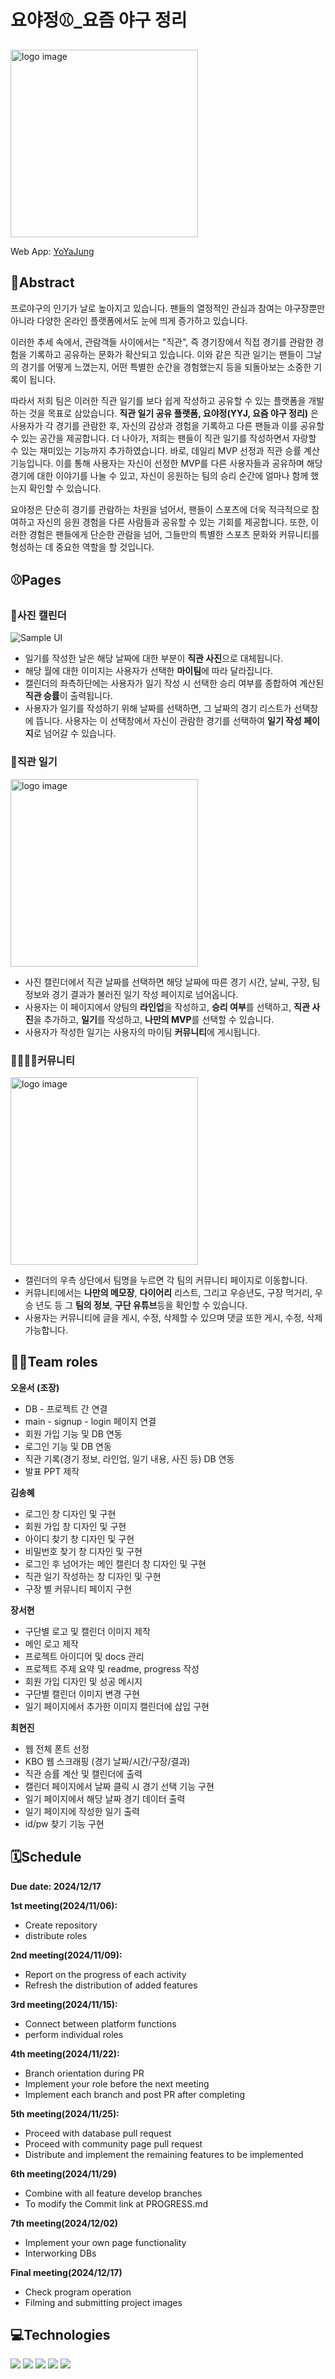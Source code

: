 # 요야정⚾_요즘 야구 정리
<img src="public/example_images/YOYAJUNG.png" alt="logo image" width="300px">

Web App: [YoYaJung](https://yyjdb-1e121.web.app/)


## 📍Abstract
프로야구의 인기가 날로 높아지고 있습니다. 팬들의 열정적인 관심과 참여는 야구장뿐만 아니라 다양한 온라인 플랫폼에서도 눈에 띄게 증가하고 있습니다.

이러한 추세 속에서, 관람객들 사이에서는 "직관", 즉 경기장에서 직접 경기를 관람한 경험을 기록하고 공유하는 문화가 확산되고 있습니다. 이와 같은 직관 일기는 팬들이 그날의 경기를 어떻게 느꼈는지, 어떤 특별한 순간을 경험했는지 등을 되돌아보는 소중한 기록이 됩니다.

따라서 저희 팀은 이러한 직관 일기를 보다 쉽게 작성하고 공유할 수 있는 플랫폼을 개발하는 것을 목표로 삼았습니다. **직관 일기 공유 플랫폼, 요야정(YYJ, 요즘 야구 정리)** 은 사용자가 각 경기를 관람한 후, 자신의 감상과 경험을 기록하고 다른 팬들과 이를 공유할 수 있는 공간을 제공합니다. 더 나아가, 저희는 팬들이 직관 일기를 작성하면서 자랑할 수 있는 재미있는 기능까지 추가하였습니다. 바로, 데일리 MVP 선정과 직관 승률 계산 기능입니다. 이를 통해 사용자는 자신이 선정한 MVP를 다른 사용자들과 공유하며 해당 경기에 대한 이야기를 나눌 수 있고, 자신이 응원하는 팀의 승리 순간에 얼마나 함께 했는지 확인할 수 있습니다.

요야정은 단순히 경기를 관람하는 차원을 넘어서, 팬들이 스포츠에 더욱 적극적으로 참여하고 자신의 응원 경험을 다른 사람들과 공유할 수 있는 기회를 제공합니다. 또한, 이러한 경험은 팬들에게 단순한 관람을 넘어, 그들만의 특별한 스포츠 문화와 커뮤니티를 형성하는 데 중요한 역할을 할 것입니다.


## ⚾Pages
### 📅사진 캘린더

![Sample UI](public/example_images/calendar_example.png)

- 일기를 작성한 날은 해당 날짜에 대한 부분이 **직관 사진**으로 대체됩니다.
- 해당 월에 대한 이미지는 사용자가 선택한 **마이팀**에 따라 달라집니다.
- 캘린더의 좌측하단에는 사용자가 일기 작성 시 선택한 승리 여부를 종합하여 계산된 **직관 승률**이 출력됩니다.
- 사용자가 일기를 작성하기 위해 날짜를 선택하면, 그 날짜의 경기 리스트가 선택창에 뜹니다. 사용자는 이 선택창에서 자신이 관람한 경기를 선택하여 **일기 작성 페이지**로 넘어갈 수 있습니다.

### 📖직관 일기

<img src="public/example_images/diary_example.png" alt="logo image" width="300px">

- 사진 캘린더에서 직관 날짜를 선택하면 해당 날짜에 따른 경기 시간, 날씨, 구장, 팀 정보와 경기 결과가 불러진 일기 작성 페이지로 넘어옵니다.
- 사용자는 이 페이지에서 양팀의 **라인업**을 작성하고, **승리 여부**를 선택하고, **직관 사진**을 추가하고, **일기**를 작성하고, **나만의 MVP**를 선택할 수 있습니다.
- 사용자가 작성한 일기는 사용자의 마이팀 **커뮤니티**에 게시됩니다.

### 👨‍👩‍👧‍👦커뮤니티
<img src="public/example_images/community_example.png" alt="logo image" width="300px">

- 캘린더의 우측 상단에서 팀명을 누르면 각 팀의 커뮤니티 페이지로 이동합니다.
- 커뮤니티에서는 **나만의 메모장**, **다이어리** 리스트, 그리고 우승년도, 구장 먹거리, 우승 년도 등 그 **팀의 정보**, **구단 유튜브**등을 확인할 수 있습니다.
- 사용자는 커뮤니티에 글을 게시, 수정, 삭제할 수 있으며 댓글 또한 게시, 수정, 삭제 가능합니다.



## 👩‍💻Team roles
**오윤서 (조장)**
- DB - 프로젝트 간 연결
- main - signup - login 페이지 연결
- 회원 가입 기능 및 DB 연동
- 로그인 기능 및 DB 연동
- 직관 기록(경기 정보, 라인업, 일기 내용, 사진 등) DB 연동
- 발표 PPT 제작
  
**김송혜**
- 로그인 창 디자인 및 구현
- 회원 가입 창 디자인 및 구현
- 아이디 찾기 창 디자인 및 구현
- 비밀번호 찾기 창 디자인 및 구현
- 로그인 후 넘어가는 메인 캘린더 창 디자인 및 구현
- 직관 일기 작성하는 창 디자인 및 구현
- 구장 별 커뮤니티 페이지 구현

**장서현**
- 구단별 로고 및 캘린더 이미지 제작
- 메인 로고 제작
- 프로젝트 아이디어 및 docs 관리
- 프로젝트 주제 요약 및 readme, progress 작성
- 회원 가입 디자인 및 성공 메시지
- 구단별 캘린더 이미지 변경 구현
- 일기 페이지에서 추가한 이미지 캘린더에 삽입 구현

**최현진**
- 웹 전체 폰트 선정
- KBO 웹 스크래핑 (경기 날짜/시간/구장/결과)
- 직관 승률 계산 및 캘린더에 출력
- 캘린더 페이지에서 날짜 클릭 시 경기 선택 기능 구현
- 일기 페이지에서 해당 날짜 경기 데이터 출력
- 일기 페이지에 작성한 일기 출력
- id/pw 찾기 기능 구현



## 🗓Schedule
**Due date: 2024/12/17**

**1st meeting(2024/11/06):**
 - Create repository
 - distribute roles

**2nd meeting(2024/11/09):**
 - Report on the progress of each activity
 - Refresh the distribution of added features

**3rd meeting(2024/11/15):**
 - Connect between platform functions
 - perform individual roles

**4th meeting(2024/11/22):**
- Branch orientation during PR
- Implement your role before the next meeting
- Implement each branch and post PR after completing

**5th meeting(2024/11/25):**
- Proceed with database pull request
- Proceed with community page pull request
- Distribute and implement the remaining features to be implemented

**6th meeting(2024/11/29)**
- Combine with all feature develop branches
- To modify the Commit link at PROGRESS.md

**7th meeting(2024/12/02)**
- Implement your own page functionality
- Interworking DBs

**Final meeting(2024/12/17)**
- Check program operation
- Filming and submitting project images




## 💻Technologies
<img src="https://img.shields.io/badge/html5-E34F26?style=for-the-badge&logo=html5&logoColor=white">
<img src="https://img.shields.io/badge/css-1572B6?style=for-the-badge&logo=css3&logoColor=white">
<img src="https://img.shields.io/badge/javascript-F7DF1E?style=for-the-badge&logo=javascript&logoColor=black">
<img src="https://img.shields.io/badge/firebase-FFCA28?style=for-the-badge&logo=firebase&logoColor=white">
<img src="https://img.shields.io/badge/node.js-339933?style=for-the-badge&logo=Node.js&logoColor=white">